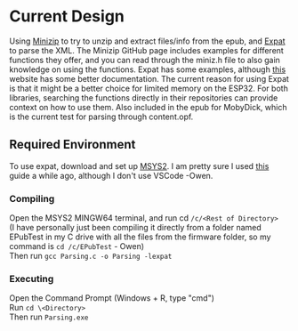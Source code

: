 # Current Design
Using [Minizip](https://github.com/richgel999/miniz) to try to unzip and extract files/info from the epub, and [Expat](https://github.com/libexpat/libexpat) to parse the XML. The Minizip GitHub page includes examples for different functions they offer, and you can read through the miniz.h file to also gain knowledge on using the functions. Expat has some examples, although [this](https://libexpat.github.io/doc/getting-started/) website has some better documentation. The current reason for using Expat is that it might be a better choice for limited memory on the ESP32. For both libraries, searching the functions directly in their repositories can provide context on how to use them. Also included in the epub for MobyDick, which is the current test for parsing through content.opf.

## Required Environment
To use expat, download and set up [MSYS2](https://www.msys2.org/). I am pretty sure I used [this](https://code.visualstudio.com/docs/cpp/config-mingw) guide a while ago, although I don't use VSCode -Owen.

### Compiling
Open the MSYS2 MINGW64 terminal, and run cd `/c/<Rest of Directory>`\
(I have personally just been compiling it directly from a folder named EPubTest in my C drive with all the files from the firmware folder, so my command is `cd /c/EPubTest` - Owen)\
Then run `gcc Parsing.c -o Parsing -lexpat`

### Executing
Open the Command Prompt (Windows + R, type "cmd")\
Run `cd \<Directory>`\
Then run `Parsing.exe`
